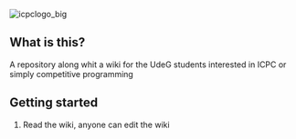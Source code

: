 ![icpclogo_big](https://user-images.githubusercontent.com/28017456/37076648-2e50c626-219d-11e8-8695-cb8cc376f806.png)

## What is this?
A repository along whit a wiki for the UdeG students interested in ICPC or simply competitive programming

## Getting started
  
  1. Read the wiki, anyone can edit the wiki
